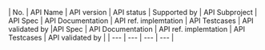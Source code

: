 | No. | API Name | API version | API status | Supported by | API Subproject | API Spec | API Documentation | API ref. implemtation | API Testcases | API validated by |API Spec | API Documentation | API ref. implemtation | API Testcases | API validated by |
|  --- | --- | --- |  --- |  
